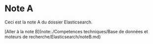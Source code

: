 # Note A

Ceci est la note A du dossier Elasticsearch.

[Aller à la note B](note:./Competences techniques/Base de données et moteurs de recherche/Elasticsearch/noteB.md)
